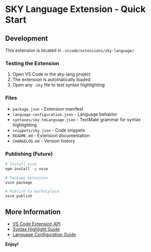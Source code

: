 # SKY Language Extension - Quick Start

## Development

This extension is located in `.vscode/extensions/sky-language/`

### Testing the Extension

1. Open VS Code in the sky-lang project
2. The extension is automatically loaded
3. Open any `.sky` file to test syntax highlighting

### Files

- `package.json` - Extension manifest
- `language-configuration.json` - Language behavior
- `syntaxes/sky.tmLanguage.json` - TextMate grammar for syntax highlighting
- `snippets/sky.json` - Code snippets
- `README.md` - Extension documentation
- `CHANGELOG.md` - Version history

### Publishing (Future)

```bash
# Install vsce
npm install -g vsce

# Package extension
vsce package

# Publish to marketplace
vsce publish
```

## More Information

- [VS Code Extension API](https://code.visualstudio.com/api)
- [Syntax Highlight Guide](https://code.visualstudio.com/api/language-extensions/syntax-highlight-guide)
- [Language Configuration Guide](https://code.visualstudio.com/api/language-extensions/language-configuration-guide)

**Enjoy!**

